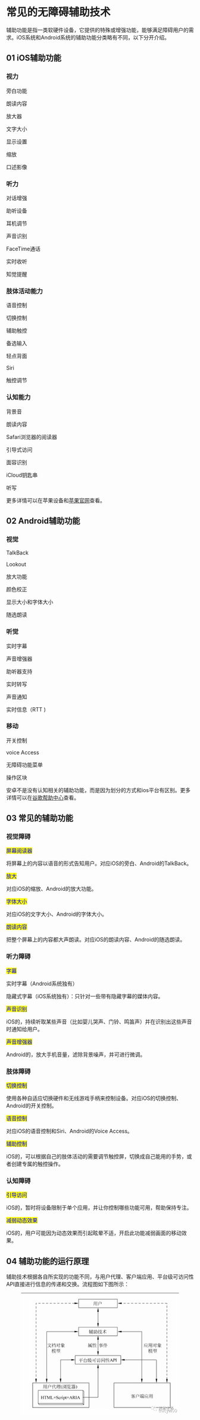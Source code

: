 # 常见的无障碍辅助技术

辅助功能是指一类软硬件设备，它提供的特殊或增强功能，能够满足障碍用户的需求。iOS系统和Android系统的辅助功能分类略有不同，以下分开介绍。



## 01 iOS辅助功能 <a href="#kxkz1" id="kxkz1"></a>

### 视力 <a href="#pv6hk" id="pv6hk"></a>

旁白功能

朗读内容

放大器

文字大小

显示设置

缩放

口述影像



### 听力 <a href="#jvx64" id="jvx64"></a>

对话增强

助听设备

耳机调节

声音识别

FaceTime通话

实时收听

知觉提醒



### 肢体活动能力 <a href="#izvir" id="izvir"></a>

语音控制

切换控制

辅助触控

备选输入

轻点背面

Siri

触控调节



### 认知能力 <a href="#mdsfo" id="mdsfo"></a>

背景音

朗读内容

Safari浏览器的阅读器

引导式访问

面容识别

iCloud钥匙串

听写



更多详情可以在苹果设备和[苹果官网](https://apple.com.cn/accessibility)查看。



## 02 Android辅助功能 <a href="#ttsoa" id="ttsoa"></a>

### 视觉 <a href="#wgmmp" id="wgmmp"></a>

TalkBack

Lookout

放大功能

颜色校正

显示大小和字体大小

随选朗读



### 听觉 <a href="#qylbc" id="qylbc"></a>

实时字幕

声音增强器

助听器支持

实时转写

声音通知

实时信息（RTT )



### 移动 <a href="#gakig" id="gakig"></a>

开关控制

voice Access

无障碍功能菜单

操作区块



安卓不是没有认知相关的辅助功能，而是因为划分的方式和ios平台有区别。更多详情可以在[谷歌帮助中心](https://support.google.com/accessibility/android?sjid=6273537404693027782-NA#topic=6007234)查看。



## 03 常见的辅助功能 <a href="#dv4d4" id="dv4d4"></a>

### 视觉障碍 <a href="#rslwf" id="rslwf"></a>

<mark style="color:blue;">屏幕阅读器</mark>

将屏幕上的内容以语音的形式告知用户。对应iOS的旁白、Android的TalkBack。



<mark style="color:blue;">放大</mark>

对应iOS的缩放、Android的放大功能。



<mark style="color:blue;">字体大小</mark>

对应iOS的文字大小、Android的字体大小。



<mark style="color:blue;">朗读内容</mark>

把整个屏幕上的内容都大声朗读。对应iOS的朗读内容、Android的随选朗读。



### 听力障碍 <a href="#lhugm" id="lhugm"></a>

<mark style="color:blue;">字幕</mark>

实时字幕（Android系统独有）

隐藏式字幕（iOS系统独有）：只针对一些带有隐藏字幕的媒体内容。



<mark style="color:blue;">声音识别</mark>

iOS的，持续听取某些声音（比如婴儿哭声、门铃、鸣笛声）并在识别出这些声音时通知给用户。



<mark style="color:blue;">声音增强器</mark>

Android的，放大手机音量，滤除背景噪声，并可进行微调。



### 肢体障碍 <a href="#entbx" id="entbx"></a>

<mark style="color:blue;">切换控制</mark>

使用各种自适应切换硬件和无线游戏手柄来控制设备。对应iOS的切换控制、Android的开关控制。



<mark style="color:blue;">语音控制</mark>

对应iOS的语音控制和Siri、Android的Voice Access。



<mark style="color:blue;">辅助控制</mark>

iOS的，可以根据自己的肢体活动的需要调节触控屏，切换成自己能用的手势，或者创建专属的触控操作。



### 认知障碍 <a href="#jfyl7" id="jfyl7"></a>

<mark style="color:blue;">引导访问</mark>

iOS的，暂时将设备限制于单个应用，并让你控制哪些功能可用，帮助保持专注。



<mark style="color:blue;">减弱动态效果</mark>

iOS的，用户可能因为动态效果而引起眩晕不适，开启此功能减弱画面的移动效果。



## 04 辅助功能的运行原理 <a href="#gh89k" id="gh89k"></a>

辅助技术根据各自所实现的功能不同，与用户代理、客户端应用、平台级可访问性API直接进行信息的传递和交换。流程图如下图所示：

<figure><img src="../../.gitbook/assets/640 (14).png" alt=""><figcaption></figcaption></figure>

